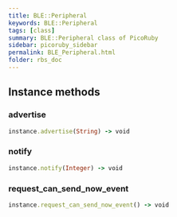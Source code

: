 ```yaml
---
title: BLE::Peripheral
keywords: BLE::Peripheral
tags: [class]
summary: BLE::Peripheral class of PicoRuby
sidebar: picoruby_sidebar
permalink: BLE_Peripheral.html
folder: rbs_doc
---
```

## Instance methods
### advertise

```ruby
instance.advertise(String) -> void
```
### notify

```ruby
instance.notify(Integer) -> void
```
### request_can_send_now_event

```ruby
instance.request_can_send_now_event() -> void
```
